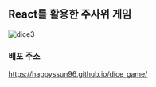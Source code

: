 ## React를 활용한 주사위 게임 
![dice3](https://user-images.githubusercontent.com/59468442/127120062-2e2f132a-68e9-485c-92b8-3accd4289aeb.gif)

### 배포 주소
https://happyssun96.github.io/dice_game/
